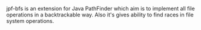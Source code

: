 jpf-bfs is an extension for Java PathFinder which aim is to implement all file operations in a backtrackable way. Also it's gives ability to find races in file system operations.